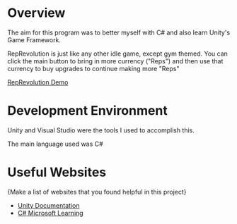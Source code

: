 # Overview

The aim for this program was to better myself with C# and also learn Unity's Game Framework.

RepRevolution is just like any other idle game, except gym themed. You can click the main button to bring in more currency ("Reps") and then use that currency to buy upgrades to continue making more "Reps"

[RepRevolution Demo](http://youtube.link.goes.here)

# Development Environment

Unity and Visual Studio were the tools I used to accomplish this.

The main language used was C#

# Useful Websites

{Make a list of websites that you found helpful in this project}
* [Unity Documentation]([http:l.link.goes.here//ur](https://docs.unity.com/))
* [C# Microsoft Learning]([http://url.link.goes.here](https://dotnet.microsoft.com/en-us/learn/csharp)https://dotnet.microsoft.com/en-us/learn/csharp)
